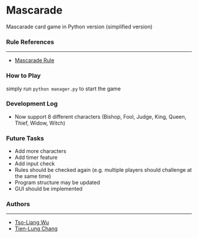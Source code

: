 # Mascarade
Mascarade card game in Python version (simplified version)

### Rule References
-------------------
* [Mascarade Rule](http://rprod.com/uploads/file/MASCARADE_RULES_EN.pdf)

### How to Play

simply run `python manager.py` to start the game

### Development Log
* Now support 8 different characters (Bishop, Fool, Judge, King, Queen, Thief, Widow, Witch)

### Future Tasks
* Add more characters
* Add timer feature
* Add input check
* Rules should be checked again (e.g. multiple players should challenge at the same time)
* Program structure may be updated
* GUI should be implemented

### Authors
-----------
* [Tso-Liang Wu](https://github.com/tsoliangwu0130)
* [Tien-Lung Chang](https://github.com/ShannaChang)
